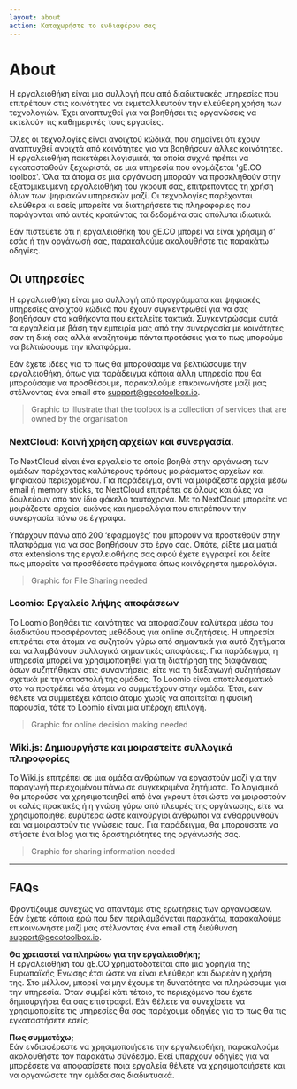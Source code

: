 ```yaml
---
layout: about
action: Καταχωρήστε το ενδιαφέρον σας
---
```


# About

Η εργαλειοθήκη είναι μια συλλογή που από διαδικτυακές υπηρεσίες που επιτρέπουν στις κοινότητες να εκμεταλλευτούν την ελεύθερη χρήση των τεχνολογιών. Έχει αναπτυχθεί για να βοηθήσει τις οργανώσεις να εκτελούν τις καθημερινές τους εργασίες.

Όλες οι τεχνολογίες είναι ανοιχτού κώδικά, που σημαίνει ότι έχουν αναπτυχθεί ανοιχτά από κοινότητες για να βοηθήσουν άλλες κοινότητες. Η εργαλειοθήκη πακετάρει λογισμικά, τα οποία συχνά πρέπει να εγκατασταθούν ξεχωριστά, σε μια υπηρεσία που ονομάζεται 'gE.CO toolbox'. Όλα τα άτομα σε μια οργάνωση μπορούν να προσκληθούν στην εξατομικευμένη εργαλειοθήκη του γκρουπ σας, επιτρέποντας τη χρήση όλων των ψηφιακών υπηρεσιών μαζί. Οι τεχνολογίες παρέχονται ελεύθερα κι εσείς μπορείτε να διατηρήσετε τις πληροφορίες που παράγονται από αυτές κρατώντας τα δεδομένα σας απόλυτα ιδιωτικά.

Εάν πιστεύετε ότι η εργαλειοθήκη του gE.CO μπορεί να είναι χρήσιμη σ’ εσάς ή την οργάνωσή σας, παρακαλούμε ακολουθήστε τις παρακάτω οδηγίες.

## Οι υπηρεσίες

Η εργαλειοθήκη είναι μια συλλογή από προγράμματα και ψηφιακές υπηρεσίες ανοιχτού κώδικά που έχουν συγκεντρωθεί για να σας βοηθήσουν στα καθήκοντα που εκτελείτε τακτικά. Συγκεντρώσαμε αυτά τα εργαλεία με βάση την εμπειρία μας από την συνεργασία με κοινότητες σαν τη δική σας αλλά αναζητούμε πάντα προτάσεις για το πως μπορούμε να βελτιώσουμε την πλατφόρμα.

Εάν έχετε ιδέες για το πως θα μπορούσαμε να βελτιώσουμε την εργαλειοθήκη, όπως για παράδειγμα κάποια άλλη υπηρεσία που θα μπορούσαμε να προσθέσουμε, παρακαλούμε επικοινωνήστε μαζί μας στέλνοντας ένα email στο
[support@gecotoolbox.io](mailto:support@gecotoolbox.io).

> Graphic to illustrate that the toolbox is a collection of services that are owned by the organisation

### NextCloud: Κοινή χρήση αρχείων και συνεργασία.

Το NextCloud είναι ένα εργαλείο το οποίο βοηθά στην οργάνωση των ομάδων παρέχοντας καλύτερους τρόπους μοιράσματος αρχείων και ψηφιακού περιεχομένου. Για παράδειγμα, αντί να μοιράζεστε αρχεία μέσω email ή memory sticks, το NextCloud επιτρέπει σε όλους και όλες να δουλεύουν από τον ίδιο φάκελο ταυτόχρονα. Με το NextCloud μπορείτε να μοιράζεστε αρχεία, εικόνες και ημερολόγια που επιτρέπουν την συνεργασία πάνω σε έγγραφα.

Υπάρχουν πάνω από 200 ‘εφαρμογές’ που μπορούν να προστεθούν στην πλατφόρμα για να σας βοηθήσουν στο έργο σας. Οπότε, ρίξτε μια ματιά στα extensions της εργαλειοθήκης σας αφού έχετε εγγραφεί και δείτε πως μπορείτε να προσθέσετε πράγματα όπως κοινόχρηστα ημερολόγια.

> Graphic for File Sharing needed

### Loomio: Εργαλείο λήψης αποφάσεων

Το Loomio βοηθάει τις κοινότητες να αποφασίζουν καλύτερα μέσω του διαδικτύου προσφέροντας μεθόδους για online συζητήσεις. Η υπηρεσία επιτρέπει στα άτομα να συζητούν γύρω από σημαντικά για αυτά ζητήματα και να λαμβάνουν συλλογικά σημαντικές αποφάσεις. Για παράδειγμα, η υπηρεσία μπορεί να χρησιμοποιηθεί για τη διατήρηση της διαφάνειας όσων συζητήθηκαν στις συναντήσεις, είτε για τη διεξαγωγή συζητήσεων σχετικά με την αποστολή της ομάδας. Το Loomio είναι αποτελεσματικό στο να προτρέπει νέα άτομα να συμμετέχουν στην ομάδα. Έτσι, εάν θέλετε να συμμετέχει κάποιο άτομο χωρίς να απαιτείται η φυσική παρουσία, τότε το Loomio είναι μια υπέροχη επιλογή.

> Graphic for online decision making needed

### Wiki.js: Δημιουργήστε και μοιραστείτε συλλογικά πληροφορίες

Το Wiki.js επιτρέπει σε μια ομάδα ανθρώπων να εργαστούν μαζί για την παραγωγή περιεχομένου πάνω σε συγκεκριμένα ζητήματα. Το λογισμικό θα μπορούσε να χρησιμοποιηθεί από ένα γκρουπ έτσι ώστε να μοιραστούν οι καλές πρακτικές ή η γνώση γύρω από πλευρές της οργάνωσης, είτε να χρησιμοποιηθεί ευρύτερα ώστε καινούργιοι άνθρωποι να ενθαρρυνθούν και να μοιραστούν τις γνώσεις τους. Για παράδειγμα, θα μπορούσατε να στήσετε ένα blog για τις δραστηριότητες της οργάνωσής σας.

> Graphic for sharing information needed

---

## FAQs

Φροντίζουμε συνεχώς να απαντάμε στις ερωτήσεις των οργανώσεων. Εάν έχετε κάποια ερώ που δεν περιλαμβάνεται παρακάτω, παρακαλούμε επικοινωνήστε μαζί μας στέλνοντας ένα email στη διεύθυνση
[support@gecotoolbox.io](mailto:support@gecotoolbox.io).

**Θα χρειαστεί να πληρώσω για την εργαλειοθήκη;**<br>
Η εργαλειοθήκη του gE.CO χρηματοδοτείται από μια χορηγία της Ευρωπαϊκής Ένωσης έτσι ώστε να είναι ελεύθερη και δωρεάν η χρήση της. Στο μέλλον, μπορεί να μην έχουμε τη δυνατότητα να πληρώσουμε για την υπηρεσία. Όταν συμβεί κάτι τέτοιο, το περιεχόμενο που έχετε δημιουργήσει θα σας επιστραφεί. Εάν θέλετε να συνεχίσετε να χρησιμοποιείτε τις υπηρεσίες θα σας παρέχουμε οδηγίες για το πως θα τις εγκαταστήσετε εσείς.

**Πως συμμετέχω;**<br>
Εάν ενδιαφέρεστε να χρησιμοποιήσετε την εργαλειοθήκη, παρακαλούμε ακολουθήστε τον παρακάτω σύνδεσμο. Εκεί υπάρχουν οδηγίες για να μπορέσετε να αποφασίσετε ποια εργαλεία θέλετε να χρησιμοποιήσετε και να οργανώσετε την ομάδα σας διαδικτυακά.
